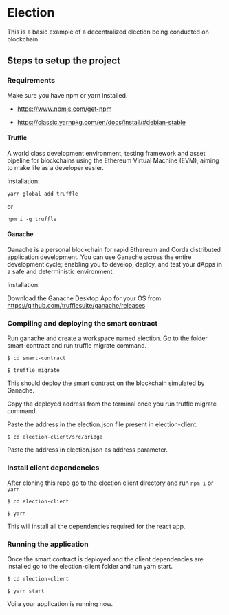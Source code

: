 # Election

This is a basic example of a decentralized election being conducted on blockchain.

## Steps to setup the project

### Requirements

Make sure you have npm or yarn installed.

- https://www.npmjs.com/get-npm

- https://classic.yarnpkg.com/en/docs/install/#debian-stable



#### Truffle

A world class development environment, testing framework and asset pipeline for blockchains using the Ethereum Virtual Machine (EVM), aiming to make life as a developer easier.

Installation:

`yarn global add truffle`

or 

`npm i -g truffle`

#### Ganache

Ganache is a personal blockchain for rapid Ethereum and Corda distributed application development. You can use Ganache across the entire development cycle; enabling you to develop, deploy, and test your dApps in a safe and deterministic environment.

Installation:

Download the Ganache Desktop App for your OS from https://github.com/trufflesuite/ganache/releases

### Compiling and deploying the smart contract

Run ganache and create a workspace named election.
Go to the folder smart-contract and run truffle migrate command.

`$ cd smart-contract`

`$ truffle migrate`

This should deploy the smart contract on the blockchain simulated by Ganache. 

Copy the deployed address from the terminal once you run truffle migrate command.

Paste the address in the election.json file present in election-client.

`$ cd election-client/src/bridge`

Paste the address in election.json as address parameter.

### Install client dependencies

After cloning this repo go to the election client directory and run `npm i` or `yarn`

`$ cd election-client`

`$ yarn`

This will install all the dependencies required for the react app.

### Running the application

Once the smart contract is deployed and the client dependencies are installed go to the election-client folder and run yarn start.

`$ cd election-client`

`$ yarn start`

Voila your application is running now.